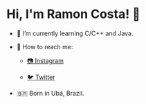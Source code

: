 # Hi, I'm Ramon Costa! 👋

- 🌱 I’m currently learning C/C++ and Java.
 
- :mag_right: How to reach me: 

   - [:camera: Instagram](https://instagram.com/gaspor3)
  
   - [:bird: Twitter](https://twitter.com/AnotherGaspor)
  
- 🇧🇷 Born in Ubá, Brazil.
